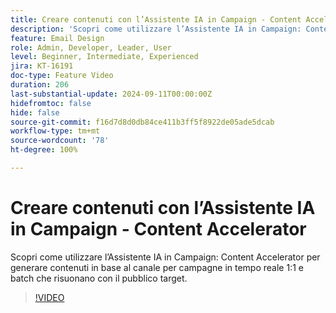 ```yaml
---
title: Creare contenuti con l’Assistente IA in Campaign - Content Accelerator
description: 'Scopri come utilizzare l’Assistente IA in Campaign: Content Accelerator per generare contenuti in base al canale per campagne in tempo reale 1:1 e batch che risuonano con il pubblico target.'
feature: Email Design
role: Admin, Developer, Leader, User
level: Beginner, Intermediate, Experienced
jira: KT-16191
doc-type: Feature Video
duration: 206
last-substantial-update: 2024-09-11T00:00:00Z
hidefromtoc: false
hide: false
source-git-commit: f16d7d8d0db84ce411b3ff5f8922de05ade5dcab
workflow-type: tm+mt
source-wordcount: '78'
ht-degree: 100%

---
```



# Creare contenuti con l’Assistente IA in Campaign - Content Accelerator

Scopri come utilizzare l’Assistente IA in Campaign: Content Accelerator per generare contenuti in base al canale per campagne in tempo reale 1:1 e batch che risuonano con il pubblico target.

>[!VIDEO](https://video.tv.adobe.com/v/3433569/?learn=on)
